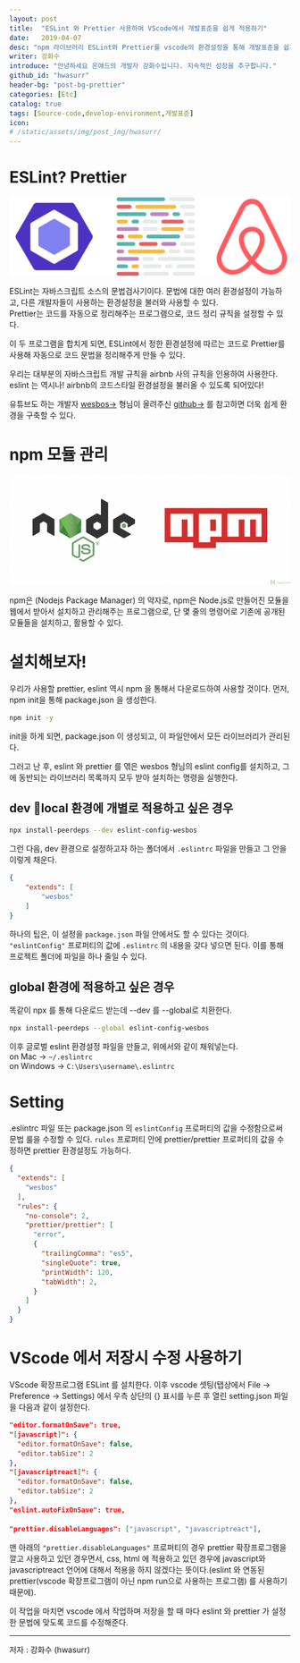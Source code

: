 ```yaml
---
layout: post
title:  "ESLint 와 Prettier 사용하여 VScode에서 개발표준을 쉽게 적용하기"
date:   2019-04-07
desc: "npm 라이브러리 ESLint와 Prettier를 vscode의 환경설정을 통해 개발표준을 쉽게 적용시켜 소스코드의 품질을 유지할 수 있도록 하는 방법!"
writer: 강화수
introduce: "안녕하세요 온애드의 개발자 강화수입니다. 지속적인 성장을 추구합니다."
github_id: "hwasurr"
header-bg: "post-bg-prettier"
categories: [Etc]
catalog: true
tags: [Source-code,develop-environment,개발표준]
icon:
# /static/assets/img/post_img/hwasurr/
---
```


# ESLint? Prettier

![prettier-eslint](/static/assets/img/post_img/hwasurr/prettier-eslint.png)

ESLint는 자바스크립트 소스의 문법검사기이다. 문법에 대한 여러 환경설정이 가능하고, 다른 개발자들이 사용하는 환경설정을 불러와 사용할 수 있다.  
Prettier는 코드를 자동으로 정리해주는 프로그램으로, 코드 정리 규칙을 설정할 수 있다.  

이 두 프로그램을 합치게 되면, ESLint에서 정한 환경설정에 따르는 코드로 Prettier를 사용해 자동으로 코드 문법을 정리해주게 만들 수 있다.

우리는 대부분의 자바스크립트 개발 규칙을 airbnb 사의 규칙을 인용하여 사용한다. eslint 는 역시나! airbnb의 코드스타일 환경설정을 불러올 수 있도록 되어있다!  

유튜브도 하는 개발자 [wesbos&rarr;](https://www.youtube.com/watch?v=lHAeK8t94as&t=656s) 형님이 올려주신 [github&rarr;](https://github.com/wesbos/eslint-config-wesbos) 를 참고하면 더욱 쉽게 환경을 구축할 수 있다.

# npm 모듈 관리

![npm](/static/assets/img/post_img/hwasurr/npm.png)

npm은 (Nodejs Package Manager) 의 약자로, npm은 Node.js로 만들어진 모듈을 웹에서 받아서 설치하고 관리해주는 프로그램으로, 단 몇 줄의 명령어로 기존에 공개된 모듈들을 설치하고, 활용할 수 있다.

# 설치해보자!

우리가 사용할 prettier, eslint 역시 npm 을 통해서 다운로드하여 사용할 것이다. 먼저, npm init을 통해 package.json 을 생성한다.

~~~bash
npm init -y
~~~

init을 하게 되면, package.json 이 생성되고, 이 파일안에서 모든 라이브러리가 관리된다.  

그러고 난 후, eslint 와 prettier 를 엮은 wesbos 형님의 eslint config를 설치하고, 그에 동반되는 라이브러리 목록까지 모두 받아 설치하는 명령을 실행한다.

## dev local 환경에 개별로 적용하고 싶은 경우

~~~bash
npx install-peerdeps --dev eslint-config-wesbos
~~~

그런 다음, dev 환경으로 설정하고자 하는 폴더에서 `.eslintrc` 파일을 만들고 그 안을 이렇게 채운다.

~~~json
{
    "extends": [
        "wesbos"
    ]
}
~~~

하나의 팁은, 이 설정을 `package.json` 파일 안에서도 할 수 있다는 것이다. `"eslintConfig"` 프로퍼티의 값에 `.eslintrc` 의 내용을 갖다 넣으면 된다. 이를 통해 프로젝트 폴더에 파일을 하나 줄일 수 있다.  

## global 환경에 적용하고 싶은 경우

똑같이 npx 를 통해 다운로드 받는데 --dev 를 --global로 치환한다.

~~~bash
npx install-peerdeps --global eslint-config-wesbos
~~~

이후 글로벌 eslint 환경설정 파일을 만들고, 위에서와 같이 채워넣는다.  
on Mac &rarr;  `~/.eslintrc`  
on Windows &rarr;  `C:\Users\username\.eslintrc`  

# Setting

.eslintrc 파일 또는 package.json 의 `eslintConfig` 프로퍼티의 값을 수정함으로써 문법 룰을 수정할 수 있다. `rules` 프로퍼티 안에 prettier/prettier 프로퍼티의 값을 수정하면 prettier 환경설정도 가능하다.

~~~json
{
  "extends": [
    "wesbos"
  ],
  "rules": {
    "no-console": 2,
    "prettier/prettier": [
      "error",
      {
        "trailingComma": "es5",
        "singleQuote": true,
        "printWidth": 120,
        "tabWidth": 2,
      }
    ]
  }
}
~~~

# VScode 에서 저장시 수정 사용하기

VScode 확장프로그램 ESLint 를 설치한다. 이후 vscode 셋팅(탭상에서 File &rarr; Preference &rarr; Settings) 에서 우측 상단의 {} 표시를 누른 후 열린 setting.json 파일을 다음과 같이 설정한다.

~~~json
"editor.formatOnSave": true,
"[javascript]": {
  "editor.formatOnSave": false,
  "editor.tabSize": 2
},
"[javascriptreact]": {
  "editor.formatOnSave": false,
  "editor.tabSize": 2
},
"eslint.autoFixOnSave": true,

"prettier.disableLanguages": ["javascript", "javascriptreact"],
~~~

맨 아래의 `"prettier.disableLanguages"` 프로퍼티의 경우 prettier 확장프로그램을 깔고 사용하고 있던 경우면서, css, html 에 적용하고 있던 경우에 javascript와 javascriptreact 언어에 대해서 적용을 하지 않겠다는 뜻이다.(eslint 와 연동된 prettier(vscode 확장프로그램이 아닌 npm run으로 사용하는 프로그램) 를 사용하기 때문에).  

이 작업을 마치면 vscode 에서 작업하며 저장을 할 때 마다 eslint 와 prettier 가 설정한 문법에 맞도록 코드를 수정해준다.

----
저자 : 강화수 (hwasurr)